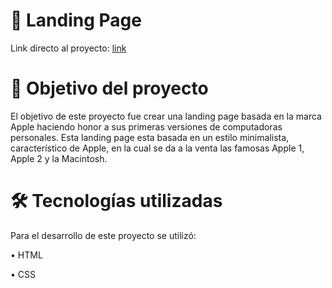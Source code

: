 # :apple:	Landing Page
Link directo al proyecto: [link](https://lordlez.github.io/landing-page-apple/)


# 📝 Objetivo del proyecto
El objetivo de este proyecto fue crear una landing page basada en la marca Apple haciendo honor a sus primeras versiones de computadoras personales. Esta landing
page esta basada en un estilo minimalista, característico de Apple, en la cual se da a la venta las famosas Apple 1, Apple 2 y la Macintosh.

# :hammer_and_wrench: Tecnologías utilizadas
Para el desarrollo de este proyecto se utilizó:

• HTML

• CSS
